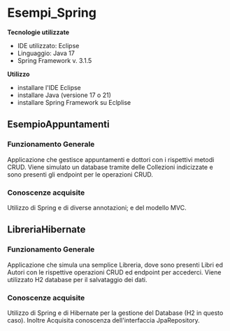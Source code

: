 # Esempi_Spring
**Tecnologie utilizzate**
* IDE utilizzato: Eclipse
* Linguaggio: Java 17
* Spring Framework v. 3.1.5

**Utilizzo**
* installare l'IDE Eclipse
* installare Java (versione 17 o 21)
* installare Spring Framework su Eclplise


## EsempioAppuntamenti 
### Funzionamento Generale
Applicazione che gestisce appuntamenti e dottori con i rispettivi metodi CRUD. Viene simulato un database tramite delle Collezioni indicizzate e sono presenti gli endpoint per le operazioni CRUD.
### Conoscenze acquisite
Utilizzo di Spring e di diverse annotazioni; e del modello MVC.

## LibreriaHibernate
### Funzionamento Generale
Applicazione che simula una semplice Libreria, dove sono presenti Libri ed Autori con le rispettive operazioni CRUD ed endpoint per accederci. Viene utilizzato H2 database per il salvataggio dei dati.
### Conoscenze acquisite
Utilizzo di Spring e di Hibernate per la gestione del Database (H2 in questo caso). Inoltre Acquisita conoscenza dell'interfaccia JpaRepository.
